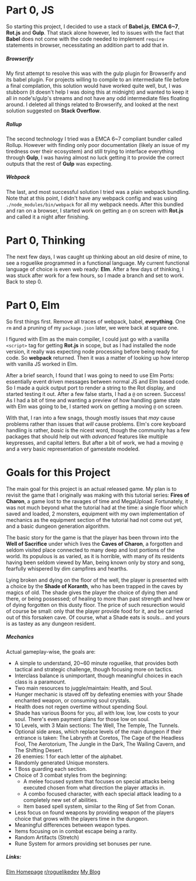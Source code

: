 # Part 0, JS
So starting this project, I decided to use a stack of **Babel.js**, **EMCA 6~7**, **Rot.js** and **Gulp**. That stack alone however, led to issues with the fact that **Babel** does not come with the code needed to implement `require` statements in browser, necessitating an addition part to add that in.
##### Browserify
My first attempt to resolve this was with the gulp plugin for Browserify and its babel plugin. For projects willing to compile to an intermediate file before a final compilation, this solution would have worked quite well, but, I was stubborn (it doesn't help I was doing this at midnight) and wanted to keep it all in node's/gulp's streams and not have any odd intermediate files floating around. I deleted all things related to Browserify, and looked at the next solution suggested on **Stack Overflow**.
##### Rollup
The second technology I tried was a EMCA 6~7 compliant bundler called Rollup. However with finding only poor documentation (likely an issue of my tiredness over their ecosystem) and still trying to interface everything through **Gulp**, I was having almost no luck getting it to provide the correct outputs that the rest of **Gulp** was expecting.
##### Webpack
The last, and most successful solution I tried was a plain webpack bundling. Note that at this point, I didn't have any webpack config and was using `./node_modules/bin/webpack` for all my webpack needs. After this bundled and ran on a browser, I started work on getting an `@` on screen with **Rot.js** and called it a night after finishing.

# Part 0, Thinking
The next few days, I was caught up thinking about an old desire of mine, to see a roguelike programmed in a functional language. My current functional language of choice is even web ready: **Elm**. After a few days of thinking, I was stuck after work for a few hours, so I made a branch and set to work. Back to step 0.

# Part 0, Elm
So first things first. Remove all traces of webpack, babel, **everything**. One `rm` and a pruning of my `package.json` later, we were back at square one.

I figured with Elm as the main compiler, I could just go with a vanilla `<script>` tag for getting **Rot.js** in scope, but as I had installed the node version, it really was expecting node processing before being ready for code. So **webpack** returned. Then it was a matter of looking up how interop with vanilla JS worked in Elm.

After a brief search, I found that I was going to need to use Elm Ports: essentially event driven messages between normal JS and Elm based code. So I made a quick output port to render a string to the Rot display, and started testing it out. After a few false starts, I had a `@` on screen. Success! As I had a bit of time and wanting a preview of how handling game state with Elm was going to be, I started work on getting a moving `@` on screen.

With that, I ran into a few snags, though mostly issues that _may_ cause problems rather than issues that _will_ cause problems. Elm's core keyboard handling is rather, _basic_ is the nicest word, though the community has a few packages that should help out with _advanced_ features like multiple keypresses, and capital letters. But after a bit of work, we had a moving `@` and a very basic representation of gamestate modeled.

# Goals for this Project
The main goal for this project is an actual released game. My plan is to revisit the game that I originally was making with this tutorial series: **Fires of Charon**, a game lost to the ravages of time and MegaUpload. Fortunately, it was not much beyond what the tutorial had at the time: a single floor which saved and loaded, 2 monsters, equipment with my own implementation of mechanics as the equipment section of the tutorial had not come out yet, and a basic dungeon generation algorithm.

The basic story for the game is that the player has been thrown into the **Well of Sacrifice** under which lives the **Caves of Charon**, a forgotten and seldom visited place connected to many deep and lost portions of the world. Its populous is as varied, as it is horrible, with many of its residents having been seldom viewed by Man, being known only by story and song, fearfully whispered by dim campfires and hearths.

Lying broken and dying on the floor of the well, the player is presented with a choice by the **Shade of Koranth**, who has been trapped in the caves by magics of old. The shade gives the player the choice of dying then and there, or being possessed; of healing to more than past strength and hew or of dying forgotten on this dusty floor. The price of such resurection would of course be small: only that the player provide food for it, and be carried out of this forsaken cave. Of course, what a Shade eats is souls... and yours is as tastey as any dungeon resident.

##### Mechanics
Actual gameplay-wise, the goals are:
* A simple to understand, 20~60 minute roguelike, that provides both tactical and strategic challenge, though focusing more on tactics.
* Interclass balance is unimportant, though meaningful choices in each class is a paramount.
* Two main resources to juggle/maintain: Health, and Soul.
* Hunger mechanic is staved off by defeating enemies with
your Shade enchanted weapon, or consuming soul crystals.
* Health does not regen overtime without spending Soul.
* Shade has various Boons for you, all with low, low, low costs to your soul. There's even payment plans for those low on soul.
* 10 Levels, with 3 Main sections: The Well, The Temple, The Tunnels.
* Optional side areas, which replace levels of the main dungeon if their entrance is taken: The Labrynth at Coretos, The Cage of the Headless Fool, The Aerotorium, The Jungle in the Dark, The Wailing Cavern, and The Shifting Desert.
* 26 enemies: 1 for each letter of the alphabet.
* Randomly generated Unique monsters.
* 1 Boss guarding each section.
* Choice of 3 combat styles from the beginning:  
  * A melee focused system that focuses on special attacks being executed chosen from what direction the player attacks in.
  * A combo focused character, with each special attack leading to a completely new set of abilities.
  * Item based spell system, similar to the Ring of Set from Conan.
* Less focus on found weapons by providing weapon of the players choice that grows with the players time in the dungeon.
* Meaningful differences between weapon types.
* Items focusing on in combat escape being a rarity.
* Random Artifacts (Stretch)
* Rune System for armors providing set bonuses per rune.

##### Links:
[Elm Homepage](https://www.elm-lang.org)
[r/roguelikedev](https://www.reddet.com/r/roguelikedev)
[My Blog](http://inchaosproductions.blogspot.com/)
